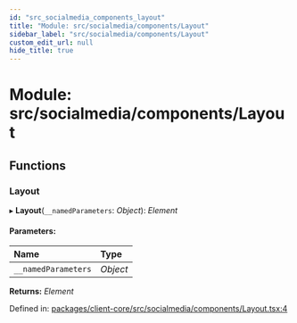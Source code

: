 ```yaml
---
id: "src_socialmedia_components_layout"
title: "Module: src/socialmedia/components/Layout"
sidebar_label: "src/socialmedia/components/Layout"
custom_edit_url: null
hide_title: true
---
```


# Module: src/socialmedia/components/Layout

## Functions

### Layout

▸ **Layout**(`__namedParameters`: *Object*): *Element*

#### Parameters:

Name | Type |
:------ | :------ |
`__namedParameters` | *Object* |

**Returns:** *Element*

Defined in: [packages/client-core/src/socialmedia/components/Layout.tsx:4](https://github.com/xr3ngine/xr3ngine/blob/65dfcf39a/packages/client-core/src/socialmedia/components/Layout.tsx#L4)
